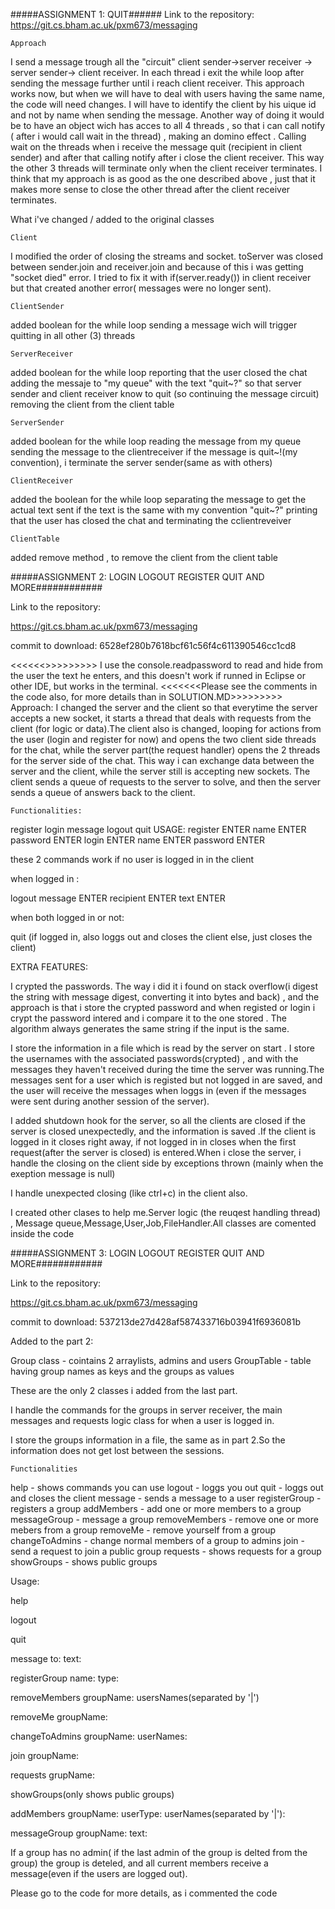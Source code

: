 #####ASSIGNMENT 1: QUIT######
Link to the repository:
https://git.cs.bham.ac.uk/pxm673/messaging

	Approach
I send a message trough all the "circuit" client sender->server receiver -> server sender-> client receiver. In each thread i exit the while loop after sending the message further until i reach client receiver. This approach works now, but when we will have to deal with users having the same name, the code will need changes. I will have to identify the client by his uique id and not by name when sending the message.
Another way of doing it would be to have an object wich has acces to all 4 threads , so that i can call notify ( after i would call wait in the thread) , making an domino effect . Calling wait on the threads when i receive the message quit (recipient in client sender) and after that calling notify after i close the client receiver. This way the other 3 threads will terminate only when the client receiver terminates. I think that my approach is as good as the one described above , just that it makes more sense to close the other thread after the client receiver terminates.

What i've changed / added to the original classes

	Client
I modified the order of closing the streams and socket. toServer was closed between sender.join and receiver.join and because of this i was getting "socket died" error. I tried to fix it with if(server.ready()) in client receiver but that created another error( messages were no longer sent).

	ClientSender
added boolean for the while loop
sending a message wich will trigger quitting in all other (3)  threads

	ServerReceiver
added boolean for the while loop
reporting that the user closed the chat
adding the messaje to "my queue" with the text "quit~?" so that server sender and client receiver
know to quit (so continuing the message circuit)
removing the client from the client table
 
	ServerSender
added boolean for the while loop
reading the message from my queue
sending the message to the clientreceiver
if the message is quit~!(my convention), i terminate the server sender(same as with others)

	ClientReceiver
added the boolean for the while loop
separating the message to get the actual text sent
if the text is the same with my convention "quit~?"
printing that the user has closed the chat and terminating the cclientreveiver

	ClientTable
added remove method , to remove the client from the client table

#####ASSIGNMENT 2: LOGIN LOGOUT REGISTER QUIT AND MORE############

Link to the repository:

https://git.cs.bham.ac.uk/pxm673/messaging

commit to download:  6528ef280b7618bcf61c56f4c611390546cc1cd8

<<<<<<<PLEASE RUN IN THE TERMINAL AND NOT AN IDE.>>>>>>>>>> I use the console.readpassword to read and
hide from the user the text he enters, and this doesn't work if runned in Eclipse or other IDE, but works in the terminal.
<<<<<<<Please see the comments in the code also, for more details than in SOLUTION.MD>>>>>>>>>
	Approach:
	I changed the server and the client so that everytime the server accepts a new socket, it starts a thread that deals with requests from the client (for logic or data).The client also is changed, looping for actions from the user (login and  register for now) and opens the two client side threads for the chat, while the server part(the request handler) opens the 2 threads for the server side of the chat. This way i can exchange data between the server and the client, while the server still is accepting new sockets. The client sends a queue of requests to the server to solve, and then the server sends a queue of answers back to the client.

	Functionalities:
register
login
message
logout
quit
	USAGE:
register ENTER name ENTER password ENTER
login ENTER name ENTER password ENTER

these 2 commands work if no user is logged in in the client

when logged in :

logout
message ENTER recipient ENTER text ENTER

when both logged in or not:

quit (if logged in, also loggs out and closes the client
 	else, just closes the client)

EXTRA FEATURES:

I crypted the passwords. The way i did it i found on stack overflow(i digest the string with message digest, converting it into bytes and back) , and the approach is that
i store the crypted password and when registed or login i crypt the password intered and i compare 
it to the one stored . The algorithm always generates the same string if the input is the same.


I store the information in a file which is read by the server on start . I store the usernames with the associated passwords(crypted) , and with the messages they haven't received during the time the server was running.The messages sent for a user which is registed but not logged in are saved, and the user will receive the messages when loggs in (even if the messages were sent during another session of the server).

I added shutdown hook for the server, so all the clients are closed if the server is closed unexpectedly, and the information is saved .If the client is logged in it closes right away, if not logged in in closes when the first request(after the server is closed) is entered.When i close the server, i handle the closing on the client side by exceptions thrown (mainly when the exeption message is null)

I handle unexpected closing (like ctrl+c) in the client also.


I created other clases to help me.Server logic (the reuqest handling thread) , Message queue,Message,User,Job,FileHandler.All classes are comented inside the code

#####ASSIGNMENT 3: LOGIN LOGOUT REGISTER QUIT AND MORE############

Link to the repository:

https://git.cs.bham.ac.uk/pxm673/messaging

commit to download:  537213de27d428af587433716b03941f6936081b

Added to the part 2:

Group class - cointains 2 arraylists, admins and users 
GroupTable - table having group names as keys and the groups as values

These are the only 2 classes i added from the last part.

I handle the commands for the groups in server receiver, the main messages and requests logic class for when a user is logged in.

I store the groups information in a file, the same as in part 2.So the information does not get lost between the sessions.

	Functionalities
help - shows commands you can use
logout - loggs you out
quit - loggs out and closes the client
message - sends a message to a user
registerGroup - registers a group
addMembers - add one or more members to a group
messageGroup - message a group
removeMembers - remove one or more mebers from a group
removeMe - remove yourself from a group
changeToAdmins - change normal members of a group to admins
join - send a request to join a public group
requests - shows requests for a group
showGroups - shows public groups 

Usage:

help

logout

quit

message
to:
text:

registerGroup
name:
type:

removeMembers
groupName:
usersNames(separated by '|')

removeMe
groupName:

changeToAdmins
groupName:
userNames:

join
groupName:

requests
grupName:

showGroups(only shows public groups)

addMembers
groupName:
userType:
userNames(separated by '|'):

messageGroup
groupName:
text:


If a group has no admin( if the last admin of the group is delted from the group) the group is deteled, and all current members receive a message(even if the users are logged out).


Please go to the code for more details, as i commented the code 

